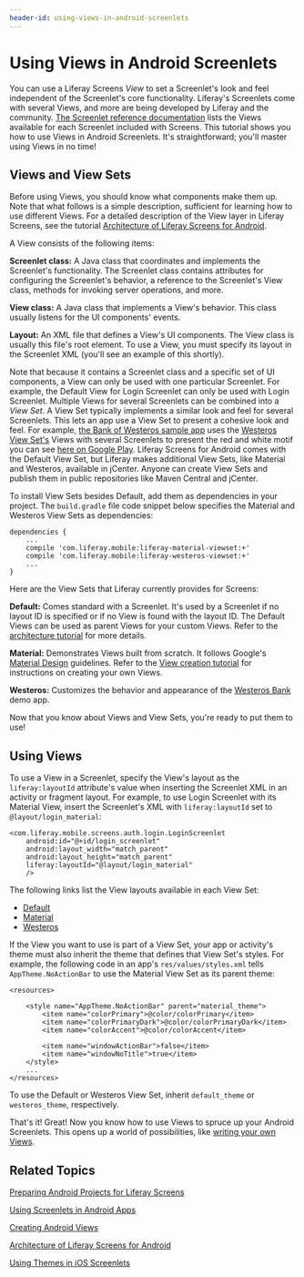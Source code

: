 ```yaml
---
header-id: using-views-in-android-screenlets
---
```


# Using Views in Android Screenlets

You can use a Liferay Screens *View* to set a Screenlet's look and feel 
independent of the Screenlet's core functionality. Liferay's Screenlets come 
with several Views, and more are being developed by Liferay and the community. 
[The Screenlet reference documentation](/docs/6-2/reference/-/knowledge_base/r/screenlets-in-liferay-screens-for-android) 
lists the Views available for each Screenlet included with Screens. This 
tutorial shows you how to use Views in Android Screenlets. It's straightforward; 
you'll master using Views in no time! 
<!-- 
Video is outdated:

<iframe width="560" height="315" src="https://www.youtube.com/embed/ImAcH3JHYug" frameborder="0" allowfullscreen></iframe>
-->

## Views and View Sets

Before using Views, you should know what components make them up. Note that what 
follows is a simple description, sufficient for learning how to use different 
Views. For a detailed description of the View layer in Liferay Screens, see the 
tutorial 
[Architecture of Liferay Screens for Android](/docs/6-2/tutorials/-/knowledge_base/t/architecture-of-liferay-screens-for-android). 

A View consists of the following items: 

**Screenlet class:** A Java class that coordinates and implements the
Screenlet's functionality. The Screenlet class contains attributes for
configuring the Screenlet's behavior, a reference to the Screenlet's View class,
methods for invoking server operations, and more. 

**View class:** A Java class that implements a View's behavior. This class
usually listens for the UI components' events. 

**Layout:** An XML file that defines a View's UI components. The View class is
usually this file's root element. To use a View, you must specify its layout in
the Screenlet XML (you'll see an example of this shortly). 

Note that because it contains a Screenlet class and a specific set of UI 
components, a View can only be used with one particular Screenlet. For example, 
the Default View for Login Screenlet can only be used with Login Screenlet. 
Multiple Views for several Screenlets can be combined into a *View Set*. A View 
Set typically implements a similar look and feel for several Screenlets. This 
lets an app use a View Set to present a cohesive look and feel. For example, 
[the Bank of Westeros sample app](https://github.com/liferay/liferay-screens/tree/master/android/samples/bankofwesteros) 
uses the 
[Westeros View Set's](https://github.com/liferay/liferay-screens/tree/master/android/viewsets/westeros/src/main) 
Views with several Screenlets to present the red and white motif you can see 
[here on Google Play](https://play.google.com/store/apps/details?id=com.liferay.mobile.screens.bankofwesteros). 
Liferay Screens for Android comes with the Default View Set, but Liferay makes
additional View Sets, like Material and Westeros, available in jCenter. Anyone
can create View Sets and publish them in public repositories like Maven Central
and jCenter. 

To install View Sets besides Default, add them as dependencies in your project. 
The `build.gradle` file code snippet below specifies the Material and Westeros 
View Sets as dependencies: 

    dependencies {
        ...
        compile 'com.liferay.mobile:liferay-material-viewset:+'
        compile 'com.liferay.mobile:liferay-westeros-viewset:+'	
        ...
    }

Here are the View Sets that Liferay currently provides for Screens: 

**Default:** Comes standard with a Screenlet. It's used by a Screenlet if no
layout ID is specified or if no View is found with the layout ID. The Default
Views can be used as parent Views for your custom Views. Refer to the
[architecture tutorial](/docs/6-2/tutorials/-/knowledge_base/t/architecture-of-liferay-screens-for-android)
for more details. 

**Material:** Demonstrates Views built from scratch. It follows Google's
[Material Design](https://developer.android.com/design/material/index.html)
guidelines. Refer to the 
[View creation tutorial](/docs/6-2/tutorials/-/knowledge_base/t/creating-android-views) 
for instructions on creating your own Views. 

**Westeros:** Customizes the behavior and appearance of the 
[Westeros Bank](https://github.com/liferay/liferay-screens/tree/master/android/samples/bankofwesteros)
demo app. 

Now that you know about Views and View Sets, you're ready to put them to use! 

## Using Views

To use a View in a Screenlet, specify the View's layout as the 
`liferay:layoutId` attribute's value when inserting the Screenlet XML in an 
activity or fragment layout. For example, to use Login Screenlet with its 
Material View, insert the Screenlet's XML with `liferay:layoutId` set to 
`@layout/login_material`: 

    <com.liferay.mobile.screens.auth.login.LoginScreenlet
        android:id="@+id/login_screenlet"
        android:layout_width="match_parent"
        android:layout_height="match_parent"
        liferay:layoutId="@layout/login_material"
        />

The following links list the View layouts available in each View Set: 

- [Default](https://github.com/liferay/liferay-screens/tree/master/android/library/src/main/res/layout)
- [Material](https://github.com/liferay/liferay-screens/tree/master/android/viewsets/material/src/main/res/layout)
- [Westeros](https://github.com/liferay/liferay-screens/tree/master/android/viewsets/westeros/src/main/res/layout)

If the View you want to use is part of a View Set, your app or activity's theme 
must also inherit the theme that defines that View Set's styles. For example, 
the following code in an app's `res/values/styles.xml` tells 
`AppTheme.NoActionBar` to use the Material View Set as its parent theme: 

    <resources>

        <style name="AppTheme.NoActionBar" parent="material_theme">
            <item name="colorPrimary">@color/colorPrimary</item>
            <item name="colorPrimaryDark">@color/colorPrimaryDark</item>
            <item name="colorAccent">@color/colorAccent</item>

            <item name="windowActionBar">false</item>
            <item name="windowNoTitle">true</item>
        </style>
        ...
    </resources>

To use the Default or Westeros View Set, inherit `default_theme` or 
`westeros_theme`, respectively. 

That's it! Great! Now you know how to use Views to spruce up your Android 
Screenlets. This opens up a world of possibilities, like 
[writing your own Views](/docs/6-2/tutorials/-/knowledge_base/t/creating-android-views). 

## Related Topics

[Preparing Android Projects for Liferay Screens](/docs/6-2/tutorials/-/knowledge_base/t/preparing-android-projects-for-liferay-screens)

[Using Screenlets in Android Apps](/docs/6-2/tutorials/-/knowledge_base/t/using-screenlets-in-android-apps)

[Creating Android Views](/docs/6-2/tutorials/-/knowledge_base/t/creating-android-views)

[Architecture of Liferay Screens for Android](/docs/6-2/tutorials/-/knowledge_base/t/architecture-of-liferay-screens-for-android)

[Using Themes in iOS Screenlets](/docs/6-2/tutorials/-/knowledge_base/t/using-themes-in-ios-screenlets)

